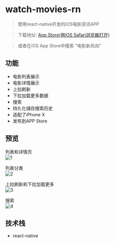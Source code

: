 # watch-movies-rn

> 使用react-native开发的iOS电影资讯APP

> 下载地址: [App Store(用iOS Safari浏览器打开)](https://itunes.apple.com/cn/app/%E7%94%B5%E5%BD%B1%E6%96%B0%E9%A3%8E%E5%90%91/id1382568619)

> 或者在iOS App Store中搜索 “电影新风向” 

## 功能

- 电影列表展示
- 电影详情展示
- 上拉刷新
- 下拉加载更多数据
- 搜索
- 持久化储存搜索历史
- 适配了iPhone X
- 发布到APP Store

## 预览

列表和详情页  
![1](https://raw.githubusercontent.com/sunhaoxiang/watch-movies-rn/master/preview-images/1.gif)

列表分类  
![2](https://raw.githubusercontent.com/sunhaoxiang/watch-movies-rn/master/preview-images/2.gif)

上拉刷新和下拉加载更多  
![3](https://raw.githubusercontent.com/sunhaoxiang/watch-movies-rn/master/preview-images/3.gif)

搜索  
![4](https://raw.githubusercontent.com/sunhaoxiang/watch-movies-rn/master/preview-images/4.gif)

## 技术栈

- react-native
